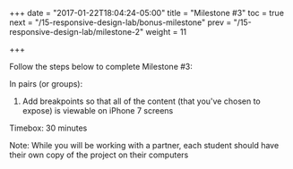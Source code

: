 +++
date = "2017-01-22T18:04:24-05:00"
title = "Milestone #3"
toc = true
next = "/15-responsive-design-lab/bonus-milestone"
prev = "/15-responsive-design-lab/milestone-2"
weight = 11

+++

Follow the steps below to complete Milestone #3:

In pairs (or groups):

1. Add breakpoints so that all of the content (that you've chosen to expose) is viewable on iPhone 7 screens 

Timebox: 30 minutes

Note: While you will be working with a partner, each student should have their own copy of the project on their computers 
